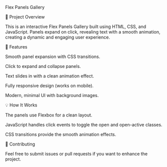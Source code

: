 Flex Panels Gallery

🚀 Project Overview

This is an interactive Flex Panels Gallery built using HTML, CSS, and JavaScript. Panels expand on click, revealing text with a smooth animation, creating a dynamic and engaging user experience.

🌟 Features

Smooth panel expansion with CSS transitions.

Click to expand and collapse panels.

Text slides in with a clean animation effect.

Fully responsive design (works on mobile).

Modern, minimal UI with background images.

💡 How It Works

The panels use Flexbox for a clean layout.

JavaScript handles click events to toggle the open and open-active classes.

CSS transitions provide the smooth animation effects.

🤝 Contributing

Feel free to submit issues or pull requests if you want to enhance the project.
